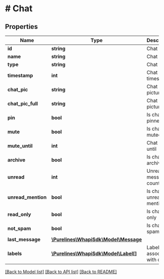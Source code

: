 # # Chat

## Properties

Name | Type | Description | Notes
------------ | ------------- | ------------- | -------------
**id** | **string** | Chat ID |
**name** | **string** | Chat name | [optional]
**type** | **string** | Chat type |
**timestamp** | **int** | Chat timestamp | [optional]
**chat_pic** | **string** | Chat picture URL | [optional]
**chat_pic_full** | **string** | Chat full picture URL | [optional]
**pin** | **bool** | Is chat pinned | [optional]
**mute** | **bool** | Is chat muted | [optional]
**mute_until** | **int** | Chat mute until | [optional]
**archive** | **bool** | Is chat archived | [optional]
**unread** | **int** | Unread messages count | [optional]
**unread_mention** | **bool** | Is chat unread mention | [optional]
**read_only** | **bool** | Is chat read only | [optional]
**not_spam** | **bool** | Is chat not spam | [optional]
**last_message** | [**\Purelines\WhapiSdk\Model\Message**](Message.md) |  | [optional]
**labels** | [**\Purelines\WhapiSdk\Model\Label[]**](Label.md) | Labels associated with chat | [optional]

[[Back to Model list]](../../README.md#models) [[Back to API list]](../../README.md#endpoints) [[Back to README]](../../README.md)
